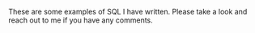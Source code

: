 These are some examples of SQL I have written. Please take a look and reach out to me if you have any comments. 
